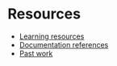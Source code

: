 # Resources

- [Learning resources](learning-resources.md)
- [Documentation references](doc-references_.md)
- [Past work](past-work.md)
